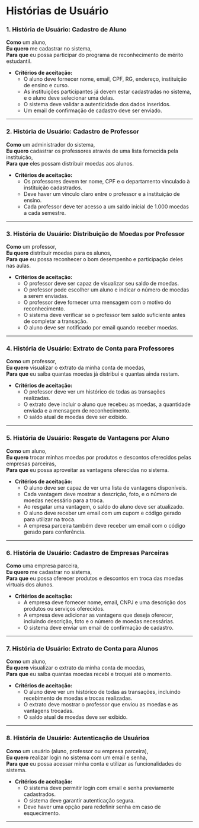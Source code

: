 # Histórias de Usuário

### 1. História de Usuário: Cadastro de Aluno

**Como** um aluno,  
**Eu quero** me cadastrar no sistema,  
**Para que** eu possa participar do programa de reconhecimento de mérito estudantil.

- **Critérios de aceitação:**
  - O aluno deve fornecer nome, email, CPF, RG, endereço, instituição de ensino e curso.
  - As instituições participantes já devem estar cadastradas no sistema, e o aluno deve selecionar uma delas.
  - O sistema deve validar a autenticidade dos dados inseridos.
  - Um email de confirmação de cadastro deve ser enviado.

<hr />

### 2. História de Usuário: Cadastro de Professor

**Como** um administrador do sistema,  
**Eu quero** cadastrar os professores através de uma lista fornecida pela instituição,  
**Para que** eles possam distribuir moedas aos alunos.

- **Critérios de aceitação:**
  - Os professores devem ter nome, CPF e o departamento vinculado à instituição cadastrados.
  - Deve haver um vínculo claro entre o professor e a instituição de ensino.
  - Cada professor deve ter acesso a um saldo inicial de 1.000 moedas a cada semestre.

<hr />

### 3. História de Usuário: Distribuição de Moedas por Professor

**Como** um professor,  
**Eu quero** distribuir moedas para os alunos,  
**Para que** eu possa reconhecer o bom desempenho e participação deles nas aulas.

- **Critérios de aceitação:**
  - O professor deve ser capaz de visualizar seu saldo de moedas.
  - O professor pode escolher um aluno e indicar o número de moedas a serem enviadas.
  - O professor deve fornecer uma mensagem com o motivo do reconhecimento.
  - O sistema deve verificar se o professor tem saldo suficiente antes de completar a transação.
  - O aluno deve ser notificado por email quando receber moedas.

<hr />

### 4. História de Usuário: Extrato de Conta para Professores

**Como** um professor,  
**Eu quero** visualizar o extrato da minha conta de moedas,  
**Para que** eu saiba quantas moedas já distribui e quantas ainda restam.

- **Critérios de aceitação:**
  - O professor deve ver um histórico de todas as transações realizadas.
  - O extrato deve incluir o aluno que recebeu as moedas, a quantidade enviada e a mensagem de reconhecimento.
  - O saldo atual de moedas deve ser exibido.

<hr />

### 5. História de Usuário: Resgate de Vantagens por Aluno

**Como** um aluno,  
**Eu quero** trocar minhas moedas por produtos e descontos oferecidos pelas empresas parceiras,  
**Para que** eu possa aproveitar as vantagens oferecidas no sistema.

- **Critérios de aceitação:**
  - O aluno deve ser capaz de ver uma lista de vantagens disponíveis.
  - Cada vantagem deve mostrar a descrição, foto, e o número de moedas necessário para a troca.
  - Ao resgatar uma vantagem, o saldo do aluno deve ser atualizado.
  - O aluno deve receber um email com um cupom e código gerado para utilizar na troca.
  - A empresa parceira também deve receber um email com o código gerado para conferência.

<hr />

### 6. História de Usuário: Cadastro de Empresas Parceiras

**Como** uma empresa parceira,  
**Eu quero** me cadastrar no sistema,  
**Para que** eu possa oferecer produtos e descontos em troca das moedas virtuais dos alunos.

- **Critérios de aceitação:**
  - A empresa deve fornecer nome, email, CNPJ e uma descrição dos produtos ou serviços oferecidos.
  - A empresa deve adicionar as vantagens que deseja oferecer, incluindo descrição, foto e o número de moedas necessárias.
  - O sistema deve enviar um email de confirmação de cadastro.

<hr />

### 7. História de Usuário: Extrato de Conta para Alunos

**Como** um aluno,  
**Eu quero** visualizar o extrato da minha conta de moedas,  
**Para que** eu saiba quantas moedas recebi e troquei até o momento.

- **Critérios de aceitação:**
  - O aluno deve ver um histórico de todas as transações, incluindo recebimento de moedas e trocas realizadas.
  - O extrato deve mostrar o professor que enviou as moedas e as vantagens trocadas.
  - O saldo atual de moedas deve ser exibido.

<hr />

### 8. História de Usuário: Autenticação de Usuários

**Como** um usuário (aluno, professor ou empresa parceira),  
**Eu quero** realizar login no sistema com um email e senha,  
**Para que** eu possa acessar minha conta e utilizar as funcionalidades do sistema.

- **Critérios de aceitação:**
  - O sistema deve permitir login com email e senha previamente cadastrados.
  - O sistema deve garantir autenticação segura.
  - Deve haver uma opção para redefinir senha em caso de esquecimento.

<hr />
